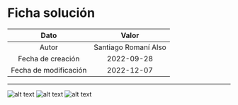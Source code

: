 # Ficha solución

| Dato | Valor | 
| :-------------------: | :---------------------: |
| Autor | Santiago Romaní Also |
| Fecha de creación | 2022-09-28 |
| Fecha de modificación | 2022-12-07 |

---

![alt text](https://raw.githubusercontent.com/AleixMT/Problemas-Computadores/master/Soluciones/02/.fotos_enunciado_02/02-1.png)
![alt text](https://raw.githubusercontent.com/AleixMT/Problemas-Computadores/master/Soluciones/02/.fotos_enunciado_02/02-2.png)
![alt text](https://raw.githubusercontent.com/AleixMT/Problemas-Computadores/master/Soluciones/02/.fotos_enunciado_02/02-3.png)

